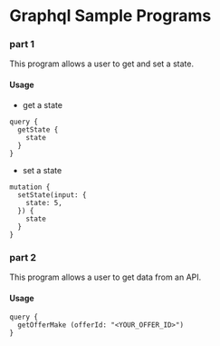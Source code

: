 # Graphql Sample Programs

### part 1
This program allows a user to get and set a state.

#### Usage
* get a state
```
query {
  getState {
    state
  }
}
```

* set a state
```
mutation {
  setState(input: {
    state: 5,
  }) {
    state
  }
}
```

### part 2
This program allows a user to get data from an API.

#### Usage
```
query {
  getOfferMake (offerId: "<YOUR_OFFER_ID>")
}
```
